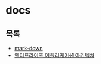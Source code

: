 # docs

## 목록
* [mark-down](https://github.com/justsoo/docs/blob/master/mark-down.md)
* [엔터프라이즈 어플리케이션 아키텍처](https://github.com/justsoo/docs/blob/master/patterns-of-enterprise-application-architecture)
